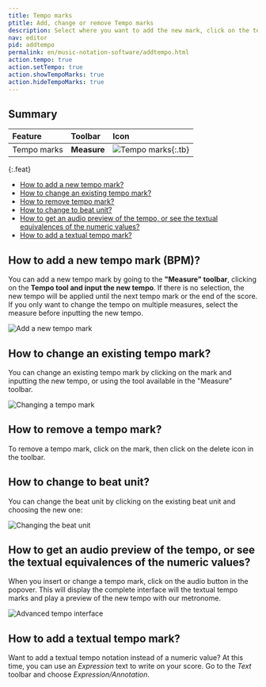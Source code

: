 ```yaml
---
title: Tempo marks
ptitle: Add, change or remove Tempo marks
description: Select where you want to add the new mark, click on the tempo mark tool in the "Measure" toolbar and choose the new tempo.
nav: editor
pid: addtempo
permalink: en/music-notation-software/addtempo.html
action.tempo: true
action.setTempo: true
action.showTempoMarks: true
action.hideTempoMarks: true
---
```


## Summary

| Feature | Toolbar | Icon |
|:--------|:--------|:-----|
| Tempo marks | **Measure** | ![Tempo marks](https://prod.flat-cdn.com/img/icons/editorActions/tempo.svg){:.tb} |
{:.feat}

* [How to add a new tempo mark?](#how-to-add-a-new-tempo-mark-bpm)
* [How to change an existing tempo mark?](#how-to-change-an-existing-tempo-mark)
* [How to remove tempo mark?](#how-to-remove-a-tempo-mark)
* [How to change to beat unit?](#how-to-change-to-beat-unit)
* [How to get an audio preview of the tempo, or see the textual equivalences of the numeric values?](#how-to-get-an-audio-preview-of-the-tempo-or-see-the-textual-equivalences-of-the-numeric-values)
* [How to add a textual tempo mark?](#how-to-add-a-textual-tempo-mark)

## How to add a new tempo mark (BPM)?

You can add a new tempo mark by going to the **"Measure" toolbar**, clicking on the **Tempo tool and input the new tempo**. If there is no selection, the new tempo will be applied until the next tempo mark or the end of the score. If you only want to change the tempo on multiple measures, select the measure before inputting the new tempo.

![Add a new tempo mark](/help/assets/img/editor/tempo.png)

## How to change an existing tempo mark?

You can change an existing tempo mark by clicking on the mark and inputting the new tempo, or using the tool available in the "Measure" toolbar.

![Changing a tempo mark](/help/assets/img/editor/tempo-change.png)

## How to remove a tempo mark?

To remove a tempo mark, click on the mark, then click on the delete icon in the toolbar.

## How to change to beat unit?

You can change the beat unit by clicking on the existing beat unit and choosing the new one:

![Changing the beat unit](/help/assets/img/editor/tempo-beat-unit.gif)

## How to get an audio preview of the tempo, or see the textual equivalences of the numeric values?

When you insert or change a tempo mark, click on the audio button in the popover. This will display the complete interface will the textual tempo marks and play a preview of the new tempo with our metronome.

![Advanced tempo interface](/help/assets/img/editor/tempo-advanced.gif)

## How to add a textual tempo mark?

Want to add a textual tempo notation instead of a numeric value? At this time, you can use an *Expression* text to write on your score. Go to the *Text* toolbar and choose *Expression/Annotation*.